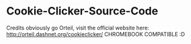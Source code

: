 # Cookie-Clicker-Source-Code
Credits obviously go Orteil, visit the official website here: http://orteil.dashnet.org/cookieclicker/
CHROMEBOOK COMPATIBLE :D
